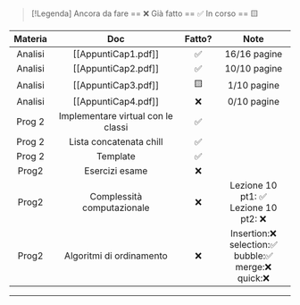 
> [!Legenda]
> Ancora da fare == ❌ 
> Già fatto == ✅
> In corso == 🟨
> 

| Materia |                Doc                 | Fatto? |                             Note                             |
| :-----: | :--------------------------------: | :----: | :----------------------------------------------------------: |
| Analisi |        [[AppuntiCap1.pdf]]         |   ✅    |                         16/16 pagine                         |
| Analisi |        [[AppuntiCap2.pdf]]         |   ✅    |                         10/10 pagine                         |
| Analisi |        [[AppuntiCap3.pdf]]         |   🟨   |                         1/10 pagine                          |
| Analisi |        [[AppuntiCap4.pdf]]         |   ❌    |                         0/10 pagine                          |
| Prog 2  | Implementare virtual con le classi |   ✅    |                                                              |
| Prog 2  |      Lista concatenata chill       |   ✅    |                                                              |
| Prog 2  |              Template              |   ✅    |                                                              |
|  Prog2  |           Esercizi esame           |   ❌    |                                                              |
|  Prog2  |     Complessità computazionale     |   ❌    |            Lezione 10 pt1: ✅<br>Lezione 10 pt2: ❌            |
|  Prog2  |      Algoritmi di ordinamento      |   ❌    | Insertion:❌<br>selection:✅<br>bubble:✅<br>merge:❌<br>quick:❌ |


---

